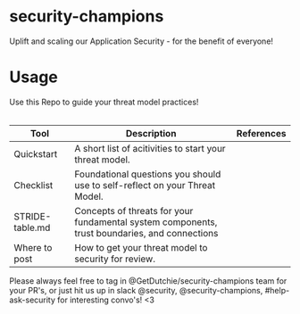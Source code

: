 # security-champions
Uplift and scaling our Application Security - for the benefit of everyone!

# Usage
Use this Repo to guide your threat model practices! <br><br>

| Tool | Description | References |
| --- | --- | --- |
| Quickstart | A short list of acitivities to start your threat model.  | |
| Checklist | Foundational questions you should use to self-reflect on your Threat Model. | |
| STRIDE-table.md | Concepts of threats for your fundamental system components, trust boundaries, and connections | |=
| Where to post | How to get your threat model to security for review.  | | <br>

<p> Please always feel free to tag in @GetDutchie/security-champions team for your PR's, or just hit us up in slack @security, @security-champions, #help-ask-security for interesting convo's! <3 
